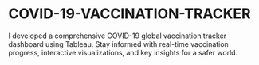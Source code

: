 # COVID-19-VACCINATION-TRACKER
I developed a comprehensive COVID-19 global vaccination tracker dashboard using Tableau. Stay informed with real-time vaccination progress, interactive visualizations, and key insights for a safer world.
